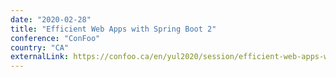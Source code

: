 ```yaml
---
date: "2020-02-28"
title: "Efficient Web Apps with Spring Boot 2"
conference: "ConFoo"
country: "CA"
externalLink: https://confoo.ca/en/yul2020/session/efficient-web-apps-with-spring-boot-2
---
```

